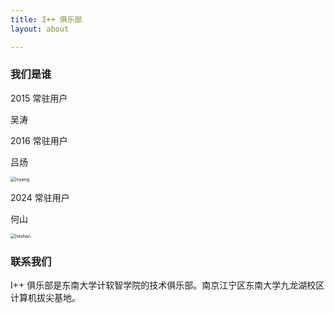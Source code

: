```yaml
---
title: I++ 俱乐部
layout: about

---
```


### 我们是谁

2015 常驻用户

吴涛

2016 常驻用户

吕炀

<img alt="lvyang" src="/img/people/lvyang.jpg" style="zoom: 50%; display: block; margin: auto" />

2024 常驻用户

何山

<img alt="heshan" src="/img/people/heshan.png" style="zoom: 50%; display: block; margin: auto" />

### 联系我们

I++ 俱乐部是东南大学计软智学院的技术俱乐部。南京江宁区东南大学九龙湖校区计算机拔尖基地。

